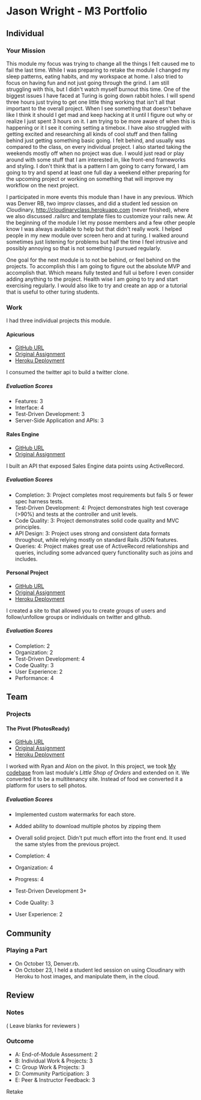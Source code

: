 # Jason Wright - M3 Portfolio

## Individual

### Your Mission

This module my focus was trying to change all the things I felt caused me to fail the last time. While I was preparing to retake the module I changed my sleep patterns, eating habits, and my workspace at home. I also tried to focus on having fun and not just going through the grind. I am still struggling with this, but I didn't watch myself burnout this time. One of the biggest issues I have faced at Turing is going down rabbit holes. I will spend three hours just trying to get one little thing working that isn't all that important to the overall project. When I see something that doesn't behave like I think it should I get mad and keep hacking at it until I figure out why or realize I just spent 3 hours on it. I am trying to be more aware of when this is happening or it I see it coming setting a timebox. I have also struggled with getting excited and researching all kinds of cool stuff and then falling behind just getting something basic going. I felt behind, and usually was compared to the class, on every individual project. I also started taking the weekends mostly off when no project was due. I would just read or play around with some stuff that I am interested in, like front-end frameworks and styling. I don't think that is a pattern I am going to carry forward, I am going to try and spend at least one full day a weekend either preparing for the upcoming project or working on something that will improve my workflow on the next project.  

I participated in more events this module than I have in any previous. Which was Denver RB, two improv classes, and did a student led session on Cloudinary, http://cloudinaryclass.herokuapp.com (never finished), where we also discussed .railsrc and template files to customize your rails new. At the beginning of the module I let my posse members and a few other people know I was always available to help but that didn't really work. I helped people in my new module over screen hero and at turing. I walked around sometimes just listening for problems but half the time I feel intrusive and possibly annoying so that is not something I pursued regularly.

One goal for the next module is to not be behind, or feel behind on the projects. To accomplish this I am going to figure out the absolute MVP and accomplish that. Which means fully tested and full ui before I even consider adding anything to the project. Health wise I am going to try and start exercising regularly. I would also like to try and create an app or a tutorial that is useful to other turing students.

### Work

I had three individual projects this module.


#### Apicurious

* [GitHub URL](https://github.com/noobjey/noobtwit)
* [Original Assignment](https://github.com/turingschool/lesson_plans/blob/master/ruby_03-professional_rails_applications/apicurious.md#technical-expectations)
* [Heroku Deployment](https://noobtwit.herokuapp.com)

I consumed the twitter api to build a twitter clone.

##### Evaluation Scores

* Features: 3
* Interface: 4
* Test-Driven Development: 3
* Server-Side Application and APIs: 3


#### Rales Engine

* [GitHub URL](https://github.com/noobjey/rails_engine)
* [Original Assignment](https://github.com/turingschool/lesson_plans/blob/master/ruby_03-professional_rails_applications/rails_engine.md)

I built an API that exposed Sales Engine data points using ActiveRecord.

##### Evaluation Scores

* Completion: 3: Project completes most requirements but fails 5 or fewer spec harness tests.
* Test-Driven Development: 4: Project demonstrates high test coverage (>90%) and tests at the controller and unit levels.
* Code Quality: 3: Project demonstrates solid code quality and MVC principles.
* API Design: 3: Project uses strong and consistent data formats throughout, while relying mostly on standard Rails JSON features.
* Queries: 4: Project makes great use of ActiveRecord relationships and queries, including some advanced query functionality such as joins and includes.


#### Personal Project

* [GitHub URL](https://github.com/noobjey/cannect)
* [Original Assignment](https://github.com/turingschool/lesson_plans/blob/master/ruby_03-professional_rails_applications/self_directed_project.md)
* [Heroku Deployment](https://cannected.herokuapp.com/)

I created a site to that allowed you to create groups of users and follow/unfollow groups or individuals on twitter and github.

##### Evaluation Scores

* Completion: 2
* Organization: 2
* Test-Driven Development: 4
* Code Quality: 3
* User Experience: 2
* Performance: 4


## Team

### Projects

#### The Pivot (PhotosReady)

* [GitHub URL](https://github.com/rasensio1/the_pivot)
* [Original Assignment](https://github.com/turingschool/lesson_plans/blob/master/ruby_03-professional_rails_applications/the_pivot.md)
* [Heroku Deployment](https://earforked.herokuapp.com)

I worked with Ryan and Alon on the pivot. In this project, we took [My codebase](https://github.com/noobjey/the_pivot) from last module's *Little Shop of Orders* and extended on it. We converted it to be a multitenancy site. Instead of food we converted it a platform for users to sell photos.


##### Evaluation Scores

* Implemented custom watermarks for each store.
* Added ability to download multiple photos by zipping them
* Overall solid project. Didn't put much effort into the front end. It used the same styles from the previous project.

* Completion: 4
* Organization: 4
* Progress: 4
* Test-Driven Development 3+
* Code Quality: 3
* User Experience: 2


## Community

### Playing a Part

* On October 13, Denver.rb.
* On October 23, I held a student led session on using Cloudinary with Heroku to host images, and manipulate them, in the cloud.

## Review

### Notes

( Leave blanks for reviewers )

### Outcome

* A: End-of-Module Assessment: 2
* B: Individual Work & Projects: 3
* C: Group Work & Projects: 3
* D: Community Participation: 3
* E: Peer & Instructor Feedback: 3

Retake
